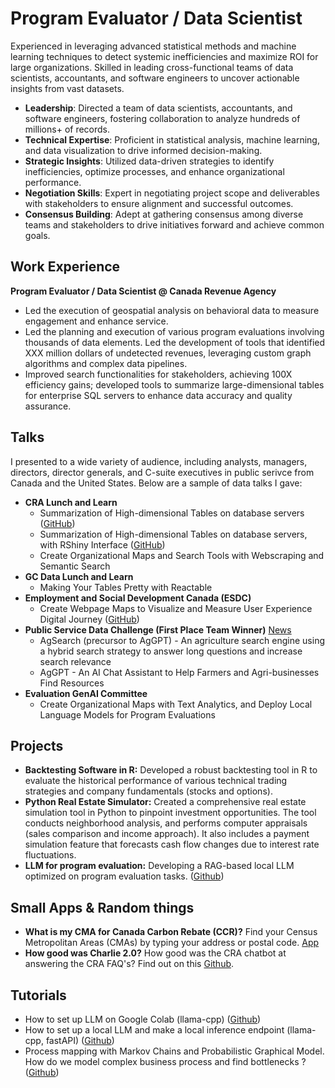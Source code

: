 # Program Evaluator / Data Scientist

Experienced in leveraging advanced statistical methods and machine learning techniques to detect systemic inefficiencies and maximize ROI for large organizations. Skilled in leading cross-functional teams of data scientists, accountants, and software engineers to uncover actionable insights from vast datasets.

- **Leadership**: Directed a team of data scientists, accountants, and software engineers, fostering collaboration to analyze hundreds of millions+ of records.
- **Technical Expertise**: Proficient in statistical analysis, machine learning, and data visualization to drive informed decision-making.
- **Strategic Insights**: Utilized data-driven strategies to identify inefficiencies, optimize processes, and enhance organizational performance.
- **Negotiation Skills**: Expert in negotiating project scope and deliverables with stakeholders to ensure alignment and successful outcomes.
- **Consensus Building**: Adept at gathering consensus among diverse teams and stakeholders to drive initiatives forward and achieve common goals.

## Work Experience

**Program Evaluator / Data Scientist @ Canada Revenue Agency**
- Led the execution of geospatial analysis on behavioral data to measure engagement and enhance service.
- Led the planning and execution of various program evaluations involving thousands of data elements. Led the development of tools that identified XXX million dollars of undetected revenues, leveraging custom graph algorithms and complex data pipelines.
- Improved search functionalities for stakeholders, achieving 100X efficiency gains; developed tools to summarize large-dimensional tables for enterprise SQL servers to enhance data accuracy and quality assurance.

## Talks
I presented to a wide variety of audience, including analysts, managers, directors, director generals, and C-suite executives in public serivce from Canada and the United States. Below are a sample of data talks I gave:

- **CRA Lunch and Learn**
  - Summarization of High-dimensional Tables on database servers ([GitHub](https://github.com/casualcomputer/sql.mechanic))
  - Summarization of High-dimensional Tables on database servers, with RShiny Interface ([GitHub](https://github.com/casualcomputer/table-summarizer))
  - Create Organizational Maps and Search Tools with Webscraping and Semantic Search
- **GC Data Lunch and Learn**
  - Making Your Tables Pretty with Reactable
- **Employment and Social Development Canada (ESDC)**
  - Create Webpage Maps to Visualize and Measure User Experience Digital Journey ([GitHub](https://github.com/casualcomputer/social-network-analysis))
- **Public Service Data Challenge (First Place Team Winner)** [News](https://canada.governmentdatachallenge.com/shortlist-2/)
  - AgSearch (precursor to AgGPT) - An agriculture search engine using a hybrid search strategy to answer long questions and increase search relevance
  - AgGPT - An AI Chat Assistant to Help Farmers and Agri-businesses Find Resources
- **Evaluation GenAI Committee** 
  - Create Organizational Maps with Text Analytics, and Deploy Local Language Models for Program Evaluations

## Projects
- **Backtesting Software in R:** Developed a robust backtesting tool in R to evaluate the historical performance of various technical trading strategies and company fundamentals (stocks and options).
- **Python Real Estate Simulator:** Created a comprehensive real estate simulation tool in Python to pinpoint investment opportunities. The tool conducts neighborhood analysis, and performs computer appraisals (sales comparison and income approach). It also includes a payment simulation feature that forecasts cash flow changes due to interest rate fluctuations.
- **LLM for program evaluation:** Developing a RAG-based local LLM optimized on program evaluation tasks. ([Github](https://github.com/casualcomputer/evaluation-ai))

## Small Apps & Random things
- **What is my CMA for Canada Carbon Rebate (CCR)?** Find your Census Metropolitan Areas (CMAs) by typing your address or postal code. [App](https://creative-analytics.shinyapps.io/CMA_finder/)
- **How good was Charlie 2.0?** How good was the CRA chatbot at answering the CRA FAQ's? Find out on this [Github](https://github.com/casualcomputer/tax_chatbots).

## Tutorials
- How to set up LLM on Google Colab (llama-cpp) ([Github](https://github.com/casualcomputer/llm_google_colab))
- How to set up a local LLM and make a local inference endpoint (llama-cpp, fastAPI) ([Github](https://github.com/casualcomputer/local_llm))
- Process mapping with Markov Chains and Probabilistic Graphical Model. How do we model complex business process and find bottlenecks ? ([Github](https://github.com/casualcomputer/markov_chain))
